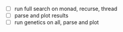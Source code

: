- [ ] run full search on monad, recurse, thread
- [ ] parse and plot results
- [ ] run genetics on all, parse and plot

